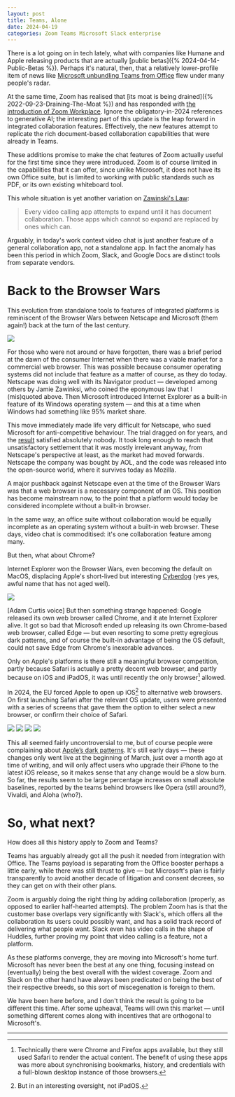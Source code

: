 ```yaml
---
layout: post
title: Teams, Alone
date: 2024-04-19
categories: Zoom Teams Microsoft Slack enterprise
---
```


There is a lot going on in tech lately, what with companies like Humane and Apple releasing products that are actually [public betas]({% 2024-04-14-Public-Betas %}). Perhaps it's natural, then, that a relatively lower-profile item of news like [Microsoft unbundling Teams from Office](https://www.reuters.com/technology/microsoft-separate-teams-office-globally-amid-antitrust-scrutiny-2024-04-01/) flew under many people's radar. 

At the same time, Zoom has realised that [its moat is being drained]({% 2022-09-23-Draining-The-Moat %}) and has responded with [the introduction of Zoom Workplace](https://www.zdnet.com/article/zoom-gets-its-first-major-overhaul-in-10-years-powered-by-generative-ai/). Ignore the obligatory-in-2024 references to generative AI; the interesting part of this update is the leap forward in integrated collaboration features. Effectively, the new features attempt to replicate the rich document-based collaboration capabilities that were already in Teams.

These additions promise to make the chat features of Zoom actually useful for the first time since they were introduced. Zoom is of course limited in the capabilities that it can offer, since unlike Microsoft, it does not have its own Office suite, but is limited to working with public standards such as PDF, or its own existing whiteboard tool.

This whole situation is yet another variation on [Zawinski's Law](http://www.catb.org/jargon/html/Z/Zawinskis-Law.html):

> Every video calling app attempts to expand until it has document collaboration. Those apps which cannot so expand are replaced by ones which can.

Arguably, in today's work context video chat is just another feature of a general collaboration app, not a standalone app. In fact the anomaly has been this period in which Zoom, Slack, and Google Docs are distinct tools from separate vendors. 

# Back to the Browser Wars

This evolution from standalone tools to features of integrated platforms is reminiscent of the Browser Wars between Netscape and Microsoft (them again!) back at the turn of the last century. 

![](/images/netscape-3.jpg)

For those who were not around or have forgotten, there was a brief period at the dawn of the consumer Internet when there was a viable market for a commercial web browser. This was possible because consumer operating systems did not include that feature as a matter of course, as they do today. Netscape was doing well with its Navigator product — developed among others by Jamie Zawinksi, who coined the eponymous law that I (mis)quoted above. Then Microsoft introduced Internet Explorer as a built-in feature of its Windows operating system — and this at a time when Windows had something like 95% market share. 

This move immediately made life very difficult for Netscape, who sued Microsoft for anti-competitive behaviour. The trial dragged on for years, and the [result](https://en.wikipedia.org/wiki/United_States_v._Microsoft_Corp.#Settlement) satisfied absolutely nobody. It took long enough to reach that unsatisfactory settlement that it was mostly irrelevant anyway, from Netscape's perspective at least, as the market had moved forwards. Netscape the company was bought by AOL, and the code was released into the open-source world, where it survives today as Mozilla.

A major pushback against Netscape even at the time of the Browser Wars was that a web browser is a necessary component of an OS. This position has become mainstream now, to the point that a platform would today be considered incomplete without a built-in browser.

In the same way, an office suite without collaboration would be equally incomplete as an operating system without a built-in web browser. These days, video chat is commoditised: it's one collaboration feature among many.

But then, what about Chrome?

Internet Explorer won the Browser Wars, even becoming the default on MacOS, displacing Apple's short-lived but interesting [Cyberdog](https://en.wikipedia.org/wiki/Cyberdog) (yes yes, awful name that has not aged well). 

![](/images/adam-curtis.jpg)

\[Adam Curtis voice\] But then something strange happened: Google released its own web browser called Chrome, and it ate Internet Explorer alive. It got so bad that Microsoft ended up releasing its own Chrome-based web browser, called Edge — but even resorting to some pretty egregious dark patterns, and of course the built-in advantage of being the OS default, could not save Edge from Chrome's inexorable advances.

Only on Apple's platforms is there still a meaningful browser competition, partly because Safari is actually a pretty decent web browser, and partly because on iOS and iPadOS, it was until recently the only browser[^1] allowed.

In 2024, the EU forced Apple to open up iOS[^2] to alternative web browsers. On first launching Safari after the relevant OS update, users were presented with a series of screens that gave them the option to either select a new browser, or confirm their choice of Safari. 

![](/images/browser-choice-1.jpeg)
![](/images/browser-choice-2.jpeg)
![](/images/browser-choice-3.jpeg)
![](/images/browser-choice-4.jpeg)

This all seemed fairly uncontroversial to me, but of course people were complaining about [Apple’s dark patterns](https://arstechnica.com/tech-policy/2024/04/report-people-are-bailing-on-safari-after-dma-makes-changing-defaults-easier/). It's still early days — these changes only went live at the beginning of March, just over a month ago at time of writing, and will only affect users who upgrade their iPhone to the latest iOS release, so it makes sense that any change would be a slow burn. So far, the results seem to be large percentage increases on small absolute baselines, reported by the teams behind browsers like Opera (still around?), Vivaldi, and Aloha (who?).

# So, what next?

How does all this history apply to Zoom and Teams? 

Teams has arguably already got all the push it needed from integration with Office. The Teams payload is separating from the Office booster perhaps a little early, while there was still thrust to give — but Microsoft's plan is fairly transparently to avoid another decade of litigation and consent decrees, so they can get on with their other plans.

Zoom is arguably doing the right thing by adding collaboration (properly, as opposed to earlier half-hearted attempts). The problem Zoom has is that the customer base overlaps very significantly with Slack's, which offers all the collaboration its users could possibly want, and has a solid track record of delivering what people want. Slack even has video calls in the shape of Huddles, further proving my point that video calling is a feature, not a platform.

As these platforms converge, they are moving into Microsoft's home turf. Microsoft has never been the best at any one thing, focusing instead on (eventually) being the best overall with the widest coverage. Zoom and Slack on the other hand have always been predicated on being the best of their respective breeds, so this sort of miscegenation is foreign to them.

We have been here before, and I don't think the result is going to be different this time. After some upheaval, Teams will own this market — until something different comes along with incentives that are orthogonal to Microsoft's.

***

[^1]: Technically there were Chrome and Firefox apps available, but they still used Safari to render the actual content. The benefit of using these apps was more about synchronising bookmarks, history, and credentials with a full-blown desktop instance of those browsers.

[^2]: But in an interesting oversight, not iPadOS.